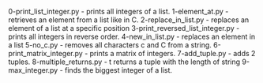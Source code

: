 0-print_list_integer.py - prints all integers of a list.
1-element_at.py - retrieves an element from a list like in C.
2-replace_in_list.py - replaces an element of a list at a specific position
3-print_reversed_list_integer.py - prints all integers in reverse order.
4-new_in_list.py - replaces an element in a list
5-no_c.py - removes all characters c and C from a string.
6-print_matrix_integer.py - prints a matrix of integers.
7-add_tuple.py - adds 2 tuples.
8-multiple_returns.py - t returns a tuple with the length of string
9-max_integer.py - finds the biggest integer of a list.
